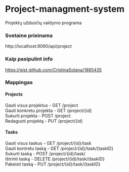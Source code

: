 # Project-managment-system
Projektų užduočių valdymo programa

### Svetaine prieinama
http://localhost:9090/api/project

###  Kaip pasipulint info
https://gist.github.com/CristinaSolana/1885435


### Mappingas

#### Projects
Gauti visus projektus   - GET /project  
Gauti konkretu projekta - GET /project/{id}  
Sukurti projekta 		- POST 	/project  
Redaguoti projektą 	    - PUT	/project/{id}   

#### Tasks
Gauti visus taskus - GET /project/{id}/task  
Gauti kontretu taską - GET /project/{id}/task/{taskID}  
Sukurti taską  - POST /project/{id}/task/  
Ištrinti taską - DELETE /project/{id}/task/{taskID}  
Pakeisti taską - PUT  /project/{id}/task/{taskID}
